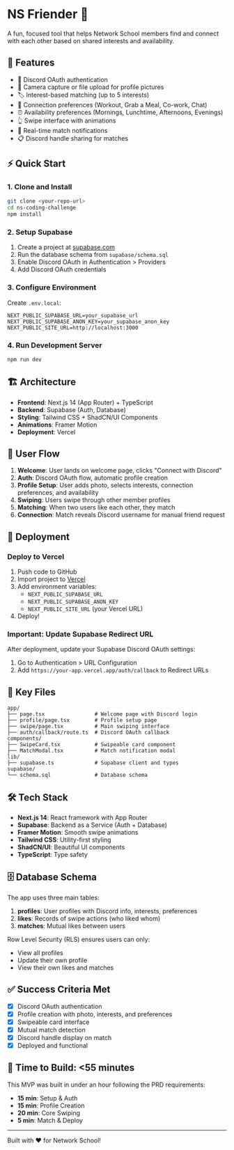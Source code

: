 # NS Friender 💖

A fun, focused tool that helps Network School members find and connect with each other based on shared interests and availability.

## 🌟 Features

- 🔐 Discord OAuth authentication
- 📸 Camera capture or file upload for profile pictures
- 🏷️ Interest-based matching (up to 5 interests)
- 💬 Connection preferences (Workout, Grab a Meal, Co-work, Chat)
- ⏰ Availability preferences (Mornings, Lunchtime, Afternoons, Evenings)
- 👆 Swipe interface with animations
- 💖 Real-time match notifications
- 📋 Discord handle sharing for matches

## ⚡ Quick Start

### 1. Clone and Install
```bash
git clone <your-repo-url>
cd ns-coding-challenge
npm install
```

### 2. Setup Supabase

1. Create a project at [supabase.com](https://supabase.com)
2. Run the database schema from `supabase/schema.sql`
3. Enable Discord OAuth in Authentication > Providers
4. Add Discord OAuth credentials

### 3. Configure Environment

Create `.env.local`:
```env
NEXT_PUBLIC_SUPABASE_URL=your_supabase_url
NEXT_PUBLIC_SUPABASE_ANON_KEY=your_supabase_anon_key
NEXT_PUBLIC_SITE_URL=http://localhost:3000
```

### 4. Run Development Server
```bash
npm run dev
```

## 🏗️ Architecture

- **Frontend**: Next.js 14 (App Router) + TypeScript
- **Backend**: Supabase (Auth, Database)
- **Styling**: Tailwind CSS + ShadCN/UI Components
- **Animations**: Framer Motion
- **Deployment**: Vercel

## 📱 User Flow

1. **Welcome**: User lands on welcome page, clicks "Connect with Discord"
2. **Auth**: Discord OAuth flow, automatic profile creation
3. **Profile Setup**: User adds photo, selects interests, connection preferences, and availability
4. **Swiping**: Users swipe through other member profiles
5. **Matching**: When two users like each other, they match
6. **Connection**: Match reveals Discord username for manual friend request

## 🚀 Deployment

### Deploy to Vercel

1. Push code to GitHub
2. Import project to [Vercel](https://vercel.com)
3. Add environment variables:
   - `NEXT_PUBLIC_SUPABASE_URL`
   - `NEXT_PUBLIC_SUPABASE_ANON_KEY`
   - `NEXT_PUBLIC_SITE_URL` (your Vercel URL)
4. Deploy!

### Important: Update Supabase Redirect URL

After deployment, update your Supabase Discord OAuth settings:
1. Go to Authentication > URL Configuration
2. Add `https://your-app.vercel.app/auth/callback` to Redirect URLs

## 📂 Key Files

```
app/
├── page.tsx                # Welcome page with Discord login
├── profile/page.tsx        # Profile setup page
├── swipe/page.tsx          # Main swiping interface
├── auth/callback/route.ts  # Discord OAuth callback
components/
├── SwipeCard.tsx           # Swipeable card component
├── MatchModal.tsx          # Match notification modal
lib/
├── supabase.ts             # Supabase client and types
supabase/
└── schema.sql              # Database schema
```

## 🛠️ Tech Stack

- **Next.js 14**: React framework with App Router
- **Supabase**: Backend as a Service (Auth + Database)
- **Framer Motion**: Smooth swipe animations
- **Tailwind CSS**: Utility-first styling
- **ShadCN/UI**: Beautiful UI components
- **TypeScript**: Type safety

## 🗄️ Database Schema

The app uses three main tables:

1. **profiles**: User profiles with Discord info, interests, preferences
2. **likes**: Records of swipe actions (who liked whom)
3. **matches**: Mutual likes between users

Row Level Security (RLS) ensures users can only:
- View all profiles
- Update their own profile
- View their own likes and matches

## ✅ Success Criteria Met

- [x] Discord OAuth authentication
- [x] Profile creation with photo, interests, and preferences
- [x] Swipeable card interface
- [x] Mutual match detection
- [x] Discord handle display on match
- [x] Deployed and functional

## 🎯 Time to Build: <55 minutes

This MVP was built in under an hour following the PRD requirements:

- **15 min**: Setup & Auth
- **15 min**: Profile Creation
- **20 min**: Core Swiping
- **5 min**: Match & Deploy

---

Built with ❤️ for Network School!